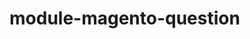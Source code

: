 # module-magento-question

<addr>
<?xml version="1.0"?>
<config xmlns:xsi="http://www.w3.org/2001/XMLSchema-instance" xsi:noNamespaceSchemaLocation="urn:magento:framework:Acl/etc/acl.xsd">
   <acl>
        <resources>
            <resource id="Magento_Backend::admin">
                <resource id="AHT_Question::question" title="Use ACL" sortOrder="100">
                    <resource id="AHT_Question::index" title="Question" sortOrder="10"/>
                </resource>
            </resource>
        </resources>
    </acl>
</config>
